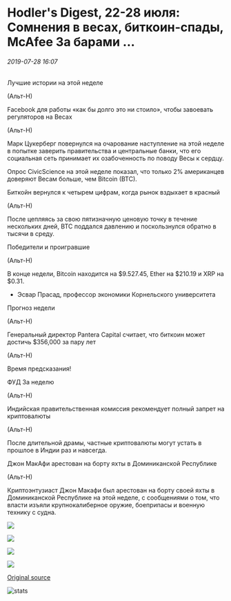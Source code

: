 # Hodler's Digest, 22-28 июля: Сомнения в весах, биткоин-спады, McAfee За барами ...

###### 2019-07-28 16:07

Лучшие истории на этой неделе

(Альт-Н)

Facebook для работы «как бы долго это ни стоило», чтобы завоевать регуляторов на Весах

(Альт-Н)

Марк Цукерберг повернулся на очарование наступление на этой неделе в попытке заверить правительства и центральные банки, что его социальная сеть принимает их озабоченность по поводу Весы к сердцу.

Опрос CivicScience на этой неделе показал, что только 2% американцев доверяют Весам больше, чем Bitcoin (BTC).

Биткойн вернулся к четырем цифрам, когда рынок вздыхает в красный

(Альт-Н)

После цепляясь за свою пятизначную ценовую точку в течение нескольких дней, BTC поддался давлению и поскользнулся обратно в тысячи в среду.

Победители и проигравшие

(Альт-Н)

В конце недели, Bitcoin находится на $9.527.45, Ether на $210.19 и XRP на $0.31.

- Эсвар Прасад, профессор экономики Корнельского университета

Прогноз недели

(Альт-Н)

Генеральный директор Pantera Capital считает, что биткоин может достичь $356,000 за пару лет

(Альт-Н)

Время предсказания!

ФУД За неделю

(Альт-Н)

Индийская правительственная комиссия рекомендует полный запрет на криптовалюты

(Альт-Н)

После длительной драмы, частные криптовалюты могут устать в прошлое в Индии раз и навсегда.

Джон МакАфи арестован на борту яхты в Доминиканской Республике

(Альт-Н)

Криптоэнтузиаст Джон Макафи был арестован на борту своей яхты в Доминиканской Республике на этой неделе, с сообщениями о том, что власти изъяли крупнокалиберное оружие, боеприпасы и военную технику с судна.

![](https://s3.cointelegraph.com/storage/uploads/view/bc8d80c8b51c32ee7781a524f2a3ca30.jpg)

![](https://s3.cointelegraph.com/storage/uploads/view/118cf9b775417fafd618f7e202b6c3e7.png)

![](https://s3.cointelegraph.com/storage/uploads/view/8802b5ef8de369e0ab17030bda56941d.jpg)

![](https://s3.cointelegraph.com/storage/uploads/view/2b04aee29c804c1056fdca36f8a115da.jpg)

[Original source](https://cointelegraph.com/news/hodlers-digest-july-2228-libra-doubts-bitcoin-slumps-mcafee-behind-bars)

![stats](https://c.statcounter.com/11760860/0/a89fa40b/1/ "stats")